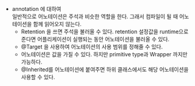 * annotation 에 대하여   
일반적으로 어노테이션은 주석과 비슷한 역할을 한다. 그래서 컴파일이 될 때 어노테이션을 함께 읽어오지 않는다.
    * Retention 을 쓰면 주석을 불러올 수 있다. retention 설정값을 runtime으로 준다면 
    어플리케이션이 실행되는 동안 어노테이션을 불러올 수 있다.   
    * @Target 을 사용하여 어노테이션의 사용 범위를 정해줄 수 있다.   
    * 어노테이션은 값을 가질 수 있다. 하지만 primitive type과 Wrapper 까지만 가능하다.
    * @Inherited를 어노테이션에 붙여주면 하위 클래스에서도 해당 어노테이션을 사용할 수 있다. 